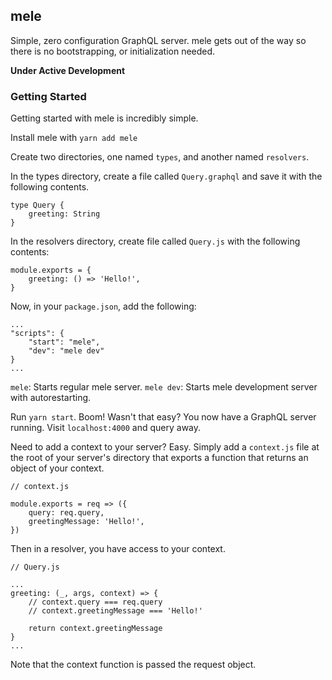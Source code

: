 
## mele

Simple, zero configuration GraphQL server. mele gets out of the way so there is no bootstrapping, or initialization needed.

**Under Active Development**

### Getting Started
Getting started with mele is incredibly simple.

Install mele with ```yarn add mele```

Create two directories, one named ```types```, and another named ```resolvers```.

In the types directory, create a file called ```Query.graphql``` and save it with the following contents.

```
type Query {
    greeting: String
}
```

In the resolvers directory, create file called ```Query.js``` with the following contents:

```
module.exports = {
    greeting: () => 'Hello!',
}
```

Now, in your ```package.json```, add the following:

```
...
"scripts": {
    "start": "mele",
    "dev": "mele dev"
}
...
```

```mele```: Starts regular mele server.
```mele dev```: Starts mele development server with autorestarting.

Run ```yarn start```. Boom! Wasn't that easy? You now have a GraphQL server running. Visit ```localhost:4000``` and query away.

Need to add a context to your server? Easy. Simply add a ```context.js``` file at the root of your server's directory that exports a function that returns an object of your context.

```
// context.js

module.exports = req => ({
    query: req.query,
    greetingMessage: 'Hello!',
})
```

Then in a resolver, you have access to your context.

```
// Query.js

...
greeting: (_, args, context) => {
    // context.query === req.query
    // context.greetingMessage === 'Hello!'

    return context.greetingMessage
}
...
```

Note that the context function is passed the request object. 
